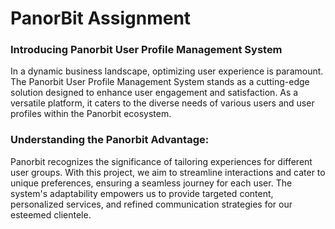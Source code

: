 # PanorBit Assignment

### Introducing Panorbit User Profile Management System

In a dynamic business landscape, optimizing user experience is paramount. The Panorbit User Profile Management System stands as a cutting-edge solution designed to enhance user engagement and satisfaction. As a versatile platform, it caters to the diverse needs of various users and user profiles within the Panorbit ecosystem.

### Understanding the Panorbit Advantage:

Panorbit recognizes the significance of tailoring experiences for different user groups. With this project, we aim to streamline interactions and cater to unique preferences, ensuring a seamless journey for each user. The system's adaptability empowers us to provide targeted content, personalized services, and refined communication strategies for our esteemed clientele.
